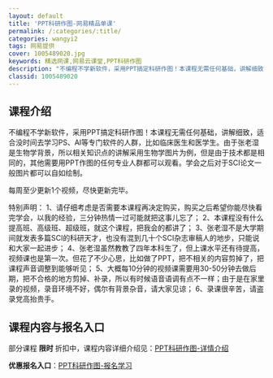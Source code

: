```yaml
---
layout: default
title: 'PPT科研作图-网易精品单课'
permalink: /:categories/:title/
categories: wangyi2
tags: 网易提供
cover: 1005489020.jpg
keywords: 精选网课,网易云课堂,PPT科研作图
description: "不编程不学新软件，采用PPT搞定科研作图！本课程无需任何基础，讲解细致，适合没时间去学习PS、AI等专门软件的人群，比如临床医生和医学生。由于张老湿是生物学背景，所以相关知识点的讲解采用生物"
classid: 1005489020
---
```


## 课程介绍

不编程不学新软件，采用PPT搞定科研作图！本课程无需任何基础，讲解细致，适合没时间去学习PS、AI等专门软件的人群，比如临床医生和医学生。由于张老湿是生物学背景，所以相关知识点的讲解采用生物学图片为例，但是由于技术都是相同的，其他需要用PPT作图的任何专业人群都可以观看。学会之后对于SCI论文一般图片都可以自如绘制。

每周至少更新1个视频，尽快更新完毕。

特别声明：
1、请仔细考虑是否需要本课程再决定购买，购买之后希望你能尽快看完学会，以我的经验，三分钟热情一过可能就把这事儿忘了；
2、本课程没有什么提高班、高级班、超级班，就这个课程，把我会的都讲了；
3、张老湿不是大学期间就发表多篇SCI的科研天才，也没有混到几十个SCI杂志审稿人的地步，只能说和大家一起进步；
4、张老湿虽然教教了四年本科生了，但上课水平还有待提高，视频课也是第一次。但花了不少心思，比如做了PPT，把不相关的内容剪掉了，把课程声音调整到能够听见；
5、大概每10分钟的视频课需要用30-50分钟去做后期，把不合格的地方剪掉、补录，所以有时候语音语调有点不一样；由于是在家里录的视频，录音环境不好，偶尔有背景杂音，请大家见谅；
6、录课很辛苦，请盗录党高抬贵手。

## 课程内容与报名入口

部分课程 **限时** 折扣中，课程内容详细介绍见：[PPT科研作图-详情介绍](https://study.163.com/course/introduction/1005489020.htm?share=1&shareId=1025206652&utm_campaign=share&utm_medium=iphoneShare&utm_source=&utm_u=1025206652)

**优惠报名入口**：[PPT科研作图-报名学习](https://study.163.com/course/introduction/1005489020.htm?share=1&shareId=1025206652&utm_campaign=share&utm_medium=iphoneShare&utm_source=&utm_u=1025206652)

